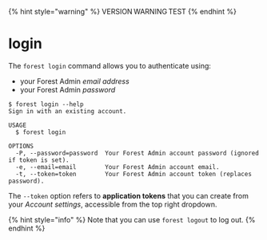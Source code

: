 {% hint style="warning" %}
VERSION WARNING TEST
{% endhint %}

# login

The `forest login` command allows you to authenticate using:

* your Forest Admin _email address_
* your Forest Admin _password_

```
$ forest login --help
Sign in with an existing account.

USAGE
  $ forest login

OPTIONS
  -P, --password=password  Your Forest Admin account password (ignored if token is set).
  -e, --email=email        Your Forest Admin account email.
  -t, --token=token        Your Forest Admin account token (replaces password).
```

The `--token` option refers to **application tokens** that you can create from your _Account settings_, accessible from the top right dropdown.

{% hint style="info" %}
Note that you can use `forest logout` to log out.
{% endhint %}
